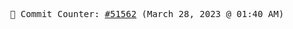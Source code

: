 <p align="center">
    <samp>
        📮 Commit Counter: <a href="https://github.com/Javascript-void0/Javascript-void0/commits/main">#51562</a> (March 28, 2023 @ 01:40 AM)
    </samp>
</p>